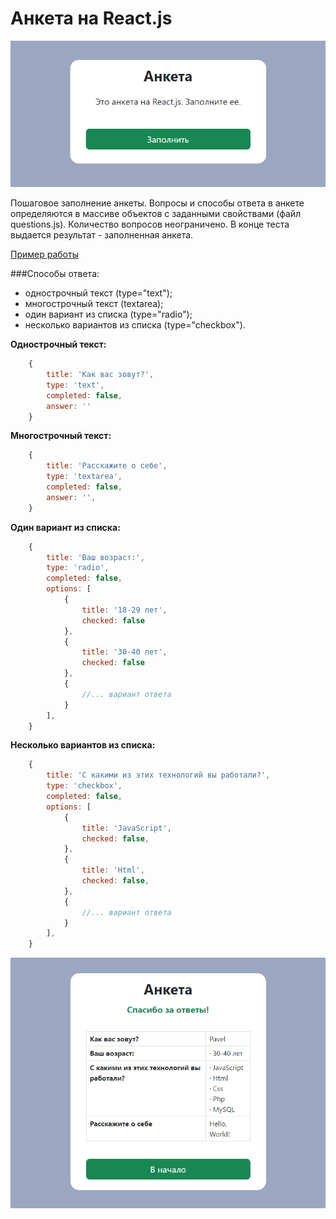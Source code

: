 # Анкета на React.js

![](public/intro.png)

Пошаговое заполнение анкеты. Вопросы и способы ответа в анкете определяются в массиве объектов с заданными свойствами (файл questions.js). Количество вопросов неограничено. В конце теста выдается результат - заполненная анкета.

[Пример работы](https://mchlv.ru/projects/anketa-react/)

###Способы ответа:
- однострочный текст (type="text");
- многострочный текст (textarea);
- один вариант из списка (type="radio");
- несколько вариантов из списка (type="checkbox").

**Однострочный текст:**
```javascript
    {
        title: 'Как вас зовут?',
        type: 'text',
        completed: false,
        answer: ''
    }
```

**Многострочный текст:**
```javascript
    {
        title: 'Расскажите о себе',
        type: 'textarea',
        completed: false,
        answer: '',
    }
```


**Один вариант из списка:**
```javascript
    {
        title: 'Ваш возраст:',
        type: 'radio',
        completed: false,
        options: [
            {
                title: '18-29 лет',
                checked: false
            },
            {
                title: '30-40 лет',
                checked: false
            },
            {
                //... вариант ответа
            }          
        ],
    }
```

**Несколько вариантов из списка:**
```javascript
    {
        title: 'С какими из этих технологий вы работали?',
        type: 'checkbox',
        completed: false,
        options: [
            {
                title: 'JavaScript',
                checked: false,
            },
            {
                title: 'Html',
                checked: false,
            },
            {
                //... вариант ответа
            } 
        ],
    }
```    

![](public/intro_end.png)
